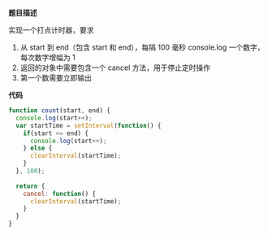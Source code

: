 **题目描述**

实现一个打点计时器，要求<br>
1. 从 start 到 end（包含 start 和 end），每隔 100 毫秒 console.log 一个数字，每次数字增幅为 1
2. 返回的对象中需要包含一个 cancel 方法，用于停止定时操作
3. 第一个数需要立即输出

**代码**

```js
function count(start, end) {
  console.log(start++);
  var startTime = setInterval(function() {
    if(start <= end) {
      console.log(start++);
    } else {
      clearInterval(startTime);
    }
  }, 100);
  
  return {
    cancel: function() {
      clearInterval(startTime);
    }
  }
}
```